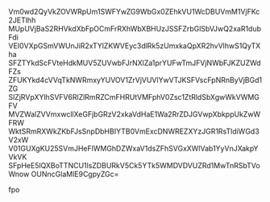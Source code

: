 Vm0wd2QyVkZOVWRpUm1SWFYwZG9WbGx0ZEhkVU1WcDBUVmM1VjFKc2JETlhh
MUpUVjBaS2RHVkdXbFpOCmFrRXhWbXBHUzJSSFZrbGlSbVJwQ2xaR1dubFdi
VEI0VXpGSmVWUnJiR2xTYlZKWVEyc3dlRk5zUmxkaQpXR2hvVlhwS1QyTXha
SFZTYkdScFVteHdkMUV5ZUVwbFJrNXlZa1prYUFwTmJFVjNWbFJKZUZWdFZs
ZFUKYkd4cVVqTkNWRmxyYUVOV1ZrVjVUVlYwVTJKSFVscFpNRnByVjBGd1ZG
SlZjRVpXYlhSVFV6RlZlRmRZCmFHRUtVMFphV0Zsc1ZtRldSbXgwWkVWMGFV
MVZWalZVVmxwcllXeGFjbGRzV2xkaVdHaE1Wa2RrZDJGVwpXbkppUkZwWFRW
WktSRmRXWkZKbFJsSnpDbHBIYTB0VmExcDNWREZXYzJGR1RsTldiWGd3V2xW
V01GUXgKU25SVmJHeFlWMGhDZWxaV1dsZFhSVGxXWlVab1YyVnJXakpYVkVK
SFpHeE5lQXBoTTNCU1lsZDBURkV5Ck5YTk5WMDVDVUZRd1MwTnRSbTVoWnow
OUNncGlaMlE9CgpyZGc=

fpo